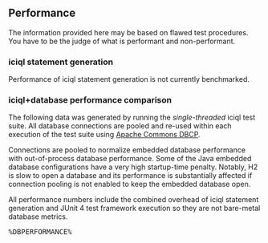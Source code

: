 
## Performance

The information provided here may be based on flawed test procedures.  You have to be the judge of what is performant and non-performant.

### iciql statement generation

Performance of iciql statement generation is not currently benchmarked.

### iciql+database performance comparison

The following data was generated by running the *single-threaded* iciql test suite.  All database connections are pooled and re-used within each execution of the test suite using [Apache Commons DBCP](http://commons.apache.org/dbcp).

Connections are pooled to normalize embedded database performance with out-of-process database performance.  Some of the Java embedded database configurations have a very high startup-time penalty.  Notably, H2 is slow to open a database and its performance is substantially affected if connection pooling is not enabled to keep the embedded database open.

All performance numbers include the combined overhead of iciql statement generation and JUnit 4 test framework execution so they are not bare-metal database metrics.  

<pre>
%DBPERFORMANCE%
</pre>